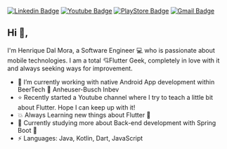 [![Linkedin Badge](https://img.shields.io/badge/-hdalmora-blue?style=flat&logo=Linkedin&logoColor=white&link=https://www.linkedin.com/in/hdalmora/)](https://www.linkedin.com/in/hdalmora/) [![Youtube Badge](https://img.shields.io/badge/-Henrique%20Dal%20Mora-red?style=flat&labelColor=red&logo=Youtube&link=https://www.youtube.com/channel/UCprZCa_GMFQZx37aWNSuvFA/)](https://www.youtube.com/channel/UCprZCa_GMFQZx37aWNSuvFA/) [![PlayStore Badge](https://img.shields.io/badge/My%20Apps%20in-Google%20Play%20Store-green?style=flat&logo=android&logoColor=white&link=https://play.google.com/store/apps/developer?id=Henrique+Dal+Mora&hl=pt_BR/)](https://play.google.com/store/apps/developer?id=Henrique+Dal+Mora&hl=pt_BR/) [![Gmail Badge](https://img.shields.io/badge/-hdalmora.dev@gmail.com-c14438?style=flat&logo=Gmail&logoColor=white&link=mailto:hdalmora.dev@gmail.com)](mailto:hdalmora.dev@gmail.com)

## Hi 👋, 
I'm Henrique Dal Mora, a Software Engineer 💻 who is passionate about mobile technologies. I am a total 💘Flutter Geek, completely in love with it and always seeking ways for improvement. 

- 🔨 I’m currently working with native Android App development within BeerTech 🍺 Anheuser-Busch Inbev
- ⭐ Recently started a Youtube channel where I try to teach a little bit about Flutter. Hope I can keep up with it! 
- 💥 Always Learning new things about Flutter 👀
- 🍃 Currently studying more about Back-end development with Spring Boot 🎉
- ⚡ Languages: Java, Kotlin, Dart, JavaScript

